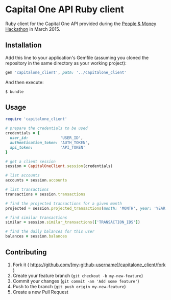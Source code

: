 # Capital One API Ruby client

Ruby client for the Capital One API provided during the
[People & Money Hackathon](http://capitalonepmh.challengepost.com/) in March
2015.

## Installation

Add this line to your application's Gemfile (assuming you cloned the repository
in the same directory as your working project):

```ruby
gem 'capitalone_client', path: '../capitalone_client'
```

And then execute:

    $ bundle

## Usage

```ruby
require 'capitalone_client'

# prepare the credentials to be used
credentials = {
  user_id:              'USER_ID',
  authentication_token: 'AUTH_TOKEN',
  api_token:            'API_TOKEN'
}

# get a client session
session = CapitalOneClient.session(credentials)

# list accounts
accounts = session.accounts

# list transactions
transactions = session.transactions

# find the projected transactions for a given month
projected = session.projected_transactions(month: 'MONTH', year: 'YEAR')

# find similar transactions
similar = session.similar_transactions(['TRANSACTION_IDS'])

# find the daily balances for this user
balances = session.balances
```

## Contributing

1. Fork it ( https://github.com/[my-github-username]/capitalone_client/fork )
2. Create your feature branch (`git checkout -b my-new-feature`)
3. Commit your changes (`git commit -am 'Add some feature'`)
4. Push to the branch (`git push origin my-new-feature`)
5. Create a new Pull Request
